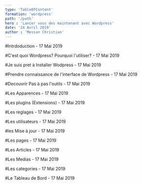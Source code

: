 ```yaml
---
type: 'TableOfContent'
formation: 'wordpress'
path: '/path'
hero : 'Lancer vous des maintenant avec Wordpress'
date: '24 Avril 2019'
author : 'Messan Christian'
---
```


#Intrdoduction - 17 Mai 2019

#C'est quoi Wordpress? Pourquoi l'utiliser? - 17 Mai 2019

#Je suis pret à Installer Wodpress - 17 Mai 2019

#Prendre connaissance de l'interface de Wordpress - 17 Mai 2019

#Decouvrir Pas à pas l'outils - 17 Mai 2019

#Les Apparences - 17 Mai 2019

#Les plugins (Extensions) - 17 Mai 2019

#Les reglages - 17 Mai 2019

#Les utilisateurs - 17 Mai 2019

#les Mise à jour - 17 Mai 2019

#Les pages - 17 Mai 2019

#Les Articles - 17 Mai 2019

#Les Medias - 17 Mai 2019

#Les categories - 17 Mai 2019

#Le Tableau de Bord - 17 Mai 2019
